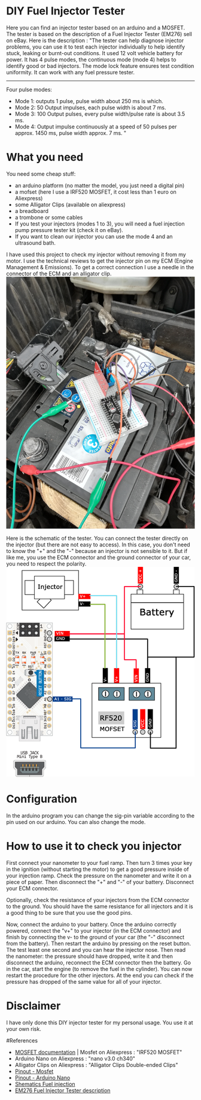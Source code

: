 # DIY Fuel Injector Tester
Here you can find an injector tester based on an arduino and a MOSFET.
The tester is based on the description of a Fuel Injector Tester (EM276) sell on eBay.
Here is the description :
"The tester can help diagnose injector problems, you can use it to test each injector individually to help identify stuck, leaking or burnt-out conditions. It used 12 volt vehicle battery for power. It has 4 pulse modes, the continuous mode (mode 4) helps to identify good or bad injectors. The mode lock feature ensures test condition uniformity. It can work with any fuel pressure tester. 

-----------

Four pulse modes:
- Mode 1: outputs 1 pulse, pulse width about 250 ms is which.
- Mode 2: 50 Output impulses, each pulse width is about 7 ms.
- Mode 3: 100 Output pulses, every pulse width/pulse rate is about 3.5 ms.
- Mode 4: Output impulse continuously at a speed of 50 pulses per approx. 1450 ms, pulse width approx. 7 ms.
"

# What you need
You need some cheap stuff:
- an arduino platform (no matter the model, you just need a digital pin) 
- a mofset (here I use a IRF520 MOSFET, it cost less than 1 euro on Aliexpress)
- some Alligator Clips (available on aliexpress)
- a breadboard
- a trombone or some cables
- If you test your injectors (modes 1 to 3), you will need a fuel injection pump pressure tester kit (check it on eBay).
- If you want to clean our injector you can use the mode 4 and an ultrasound bath.

I have used this project to check my injector without removing it from my motor.
I use the technical reviews to get the injector pin on my ECM (Engine Management & Emissions).
To get a correct connection I use a needle in the connector of the ECM and an alligator clip. 
![demo][demo]

Here is the schematic of the tester. You can connect the tester directly on the injector (but there are not easy to access). In this case, you don't need to know the "+" and the "-" because an injector is not sensible to it. But if like me, you use the ECM connector and the ground connector of your car, you need to respect the polarity.
![Pinout][poinout]

# Configuration
In the arduino program you can change the sig-pin variable according to the pin used on our arduino.
You can also change the mode.

# How to use it to check you injector
First connect your nanometer to your fuel ramp. Then turn 3 times your key in the ignition (without starting the motor) to get a good pressure inside of your injection ramp.
Check the pressure on the nanometer and write it on a piece of paper.
Then disconnect the "+" and "-" of your battery. Disconnect your ECM connector.

Optionally, check the resistance of your injectors from the ECM connector to the ground. You should have the same resistance for all injectors and it is a good thing to be sure that you use the good pins.

Now, connect the arduino to your battery. Once the arduino correctly powered, connect the "v+" to your injector (in the ECM connector) and finish by connecting the v- to the ground of your car (the "-" disconnect from the battery).
Then restart the arduino by pressing on the reset button. The test least one second and you can hear the injector nose.
Then read the nanometer: the pressure should have dropped, write it and then disconnect the arduino, reconnect the ECM connector then the battery. Go in the car, start the engine (to remove the fuel in the cylinder).
You can now restart the procedure for the other injectors.
At the end you can check if the pressure has dropped of the same value for all of your injector.



# Disclaimer
I have only done this DIY injector tester for my personal usage. You use it at your own risk.

#References 
- [MOSFET documentation](https://en.wikipedia.org/wiki/MOSFET) |  Mosfet on Aliexpress : "IRF520 MOSFET"
- Arduino Nano on Aliexpress : "nano v3.0 ch340"
- Alligator Clips on Aliexpress : "Alligator Clips Double-ended Clips"
- [Pinout - Mosfet ](https://www.pinterest.co.uk/pin/396527942183351203/)
- [Pinout - Arduino Nano](http://www.pighixxx.com/test/pinouts/boards/nano.pdf)
- [Shematics Fuel injection](http://www.924cup.fr/sour/technique/moteur/MS924/hpfp.gif)
- [EM276 Fuel Injector Tester  description](https://www.amazon.com/all-sun-EM276-Fuel-Injector-Tester/dp/B0126MEK3C)



[poinout]: ./images/pinout.png "Pinout"
[demo]: ./images/demo.jpg "Demo"
